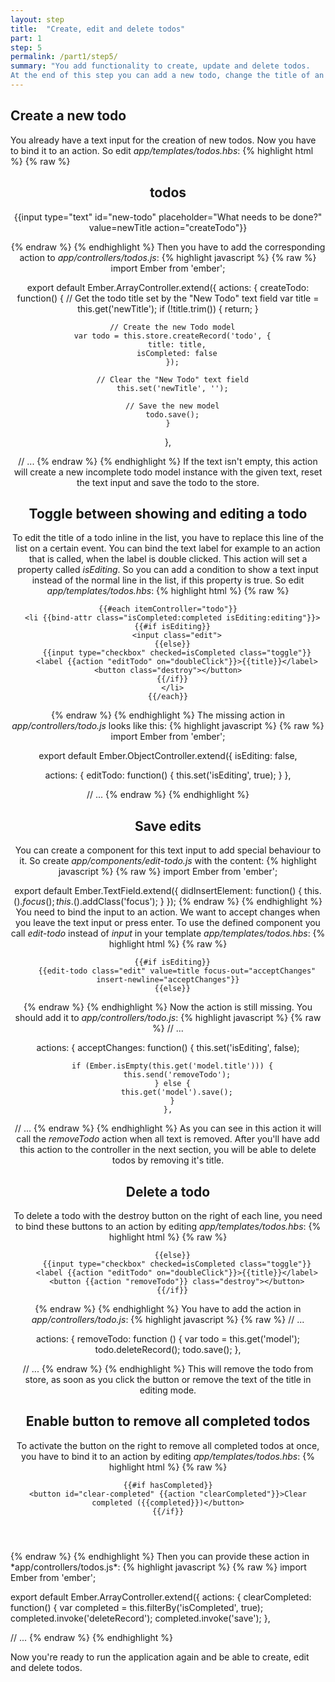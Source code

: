 ```yaml
---
layout: step
title:  "Create, edit and delete todos"
part: 1
step: 5
permalink: /part1/step5/
summary: "You add functionality to create, update and delete todos.
At the end of this step you can add a new todo, change the title of an existing one and remove a single todo or all completed todos at once."
---
```


## Create a new todo
You already have a text input for the creation of new todos. Now you have to bind it to an action. So edit *app/templates/todos.hbs*:
{% highlight html %}
{% raw %}
<section id="todoapp">
  <header id="header">
    <h1>todos</h1>
    {{input type="text" id="new-todo" placeholder="What needs to be done?" value=newTitle action="createTodo"}}

<!-- ... -->
{% endraw %}
{% endhighlight %}
Then you have to add the corresponding action to *app/controllers/todos.js*:
{% highlight javascript %}
{% raw %}
import Ember from 'ember';

export default Ember.ArrayController.extend({
  actions: {
    createTodo: function() {
      // Get the todo title set by the "New Todo" text field
      var title = this.get('newTitle');
      if (!title.trim()) { return; }

      // Create the new Todo model
      var todo = this.store.createRecord('todo', {
        title: title,
        isCompleted: false
      });

      // Clear the "New Todo" text field
      this.set('newTitle', '');

      // Save the new model
      todo.save();
    }
  },

// ...
{% endraw %}
{% endhighlight %}
If the text isn't empty, this action will create a new incomplete todo model instance with the given text, reset the text input and save the todo to the store.
## Toggle between showing and editing a todo
To edit the title of a todo inline in the list, you have to replace this line of the list on a certain event.
You can bind the text label for example to an action that is called, when the label is double clicked.
This action will set a property called *isEditing*. So you can add a condition to show a text input instead of the normal line in the list, if this property is true.
So edit *app/templates/todos.hbs*:
{% highlight html %}
{% raw %}
<!-- ... -->

    {{#each itemController="todo"}}
      <li {{bind-attr class="isCompleted:completed isEditing:editing"}}>
      {{#if isEditing}}
        <input class="edit">
      {{else}}
        {{input type="checkbox" checked=isCompleted class="toggle"}}
        <label {{action "editTodo" on="doubleClick"}}>{{title}}</label><button class="destroy"></button>
      {{/if}}
      </li>
    {{/each}}

<!-- ... -->
{% endraw %}
{% endhighlight %}
The missing action in *app/controllers/todo.js* looks like this:
{% highlight javascript %}
{% raw %}
import Ember from 'ember';

export default Ember.ObjectController.extend({
  isEditing: false,

  actions: {
    editTodo: function() {
      this.set('isEditing', true);
    } 
  },

// ...
{% endraw %}
{% endhighlight %}

## Save edits
You can create a component for this text input to add special behaviour to it. So create *app/components/edit-todo.js* with the content:
{% highlight javascript %}
{% raw %}
import Ember from 'ember';

export default Ember.TextField.extend({
  didInsertElement: function() {
    this.$().focus();
    this.$().addClass('focus');
  }
});
{% endraw %}
{% endhighlight %}
You need to bind the input to an action. We want to accept changes when you leave the text input or press enter.
To use the defined component you call *edit-todo* instead of *input* in your template *app/templates/todos.hbs*:
{% highlight html %}
{% raw %}
<!-- ... -->

      {{#if isEditing}}
        {{edit-todo class="edit" value=title focus-out="acceptChanges" insert-newline="acceptChanges"}}
      {{else}}

<!-- ... -->
{% endraw %}
{% endhighlight %}
Now the action is still missing. You should add it to *app/controllers/todo.js*:
{% highlight javascript %}
{% raw %}
// ...

  actions: {
    acceptChanges: function() {
      this.set('isEditing', false);

      if (Ember.isEmpty(this.get('model.title'))) {
        this.send('removeTodo');
      } else {
        this.get('model').save();
      }
    },

// ...
{% endraw %}
{% endhighlight %}
As you can see in this action it will call the *removeTodo* action when all text is removed.
After you'll have add this action to the controller in the next section, you will be able to delete todos by removing it's title.
## Delete a todo
To delete a todo with the destroy button on the right of each line, you need to bind these buttons to an action by editing *app/templates/todos.hbs*:
{% highlight html %}
{% raw %}
<!-- ... -->

      {{else}}
        {{input type="checkbox" checked=isCompleted class="toggle"}}
        <label {{action "editTodo" on="doubleClick"}}>{{title}}</label>
        <button {{action "removeTodo"}} class="destroy"></button>
      {{/if}}

<!-- ... -->
{% endraw %}
{% endhighlight %}
You have to add the action in *app/controllers/todo.js*:
{% highlight javascript %}
{% raw %}
// ...

  actions: {
   removeTodo: function () {
      var todo = this.get('model');
      todo.deleteRecord();
      todo.save();
    },

// ...
{% endraw %}
{% endhighlight %}
This will remove the todo from store, as soon as you click the button or remove the text of the title in editing mode.
## Enable button to remove all completed todos
To activate the button on the right to remove all completed todos at once, you have to bind it to an action by editing *app/templates/todos.hbs*:
{% highlight html %}
{% raw %}
<!-- ... -->

    {{#if hasCompleted}}
    <button id="clear-completed" {{action "clearCompleted"}}>Clear completed ({{completed}})</button>
    {{/if}}
  </footer>
</section>
{% endraw %}
{% endhighlight %}
Then you can provide these action in *app/controllers/todos.js*:
{% highlight javascript %}
{% raw %}
import Ember from 'ember';

export default Ember.ArrayController.extend({
  actions: {
    clearCompleted: function() {
      var completed = this.filterBy('isCompleted', true);
      completed.invoke('deleteRecord');
      completed.invoke('save');
    },

// ...
{% endraw %}
{% endhighlight %}

Now you're ready to run the application again and be able to create, edit and delete todos.
